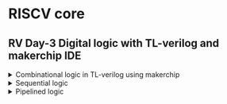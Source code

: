 # RISCV core

## RV Day-3 Digital logic with TL-verilog and makerchip IDE
<details>
  <summary>Combinational logic in TL-verilog using makerchip</summary>

  ### 1. Full adder
     
  ![image](https://github.com/SR-Rishab/RISCV_core/assets/107171044/edd6e110-d13f-43a7-b8b5-a1f76f49825c)

  ### 2. Vectors 

  ![image](https://github.com/SR-Rishab/RISCV_core/assets/107171044/50771ba7-22b6-4b2b-9019-2e993ad8d119)

  ### 3. 4:1 MUX
  
  ![image](https://github.com/SR-Rishab/RISCV_core/assets/107171044/91e129cc-5096-416c-a9cd-4ef04f4f3b9e)

  ### 4. Simple Calculator 

  ![image](https://github.com/SR-Rishab/RISCV_core/assets/107171044/36f8da0e-07eb-422d-8092-429275b45c97)

</details>

<details>
  <summary>Sequential logic</summary>

  ### 1. Fibonacci series

  ![image](https://github.com/SR-Rishab/RISCV_core/assets/107171044/d60959c5-383e-4f46-9041-aeb03585378b)

 ### 2. Up-counter

 ![image](https://github.com/SR-Rishab/RISCV_core/assets/107171044/d4859a53-0528-440c-8cfa-fd5ed4fcf858)

 ### 3. Sequential calculator

 ![image](https://github.com/SR-Rishab/RISCV_core/assets/107171044/006f4899-da30-43a5-b39a-59db34103213)
</details>

<details>
  <summary>Pipelined logic</summary>

  ### 1. Pipeline through pythogorean example

  ![image](https://github.com/SR-Rishab/RISCV_core/assets/107171044/d40fbf3c-2141-4e47-a4b4-2ffe0916f4bc)

  ### 2. Pipeline implementation

  ![image](https://github.com/SR-Rishab/RISCV_core/assets/107171044/96dec07f-f46a-4384-8068-5df00be8ff0f)

  ### 3. 2-cycle calculator

  ![image](https://github.com/SR-Rishab/RISCV_core/assets/107171044/a265441f-d867-416f-93d8-a26b6895afe6)

</details>
